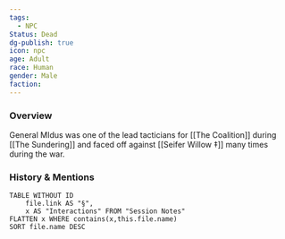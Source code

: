 ```yaml
---
tags:
  - NPC
Status: Dead
dg-publish: true
icon: npc
age: Adult
race: Human
gender: Male
faction: 
---
```


### Overview 
General MIdus was one of the lead tacticians for [[The Coalition]] during [[The Sundering]] and faced off against [[Seifer Willow ‡]] many times during the war.

### History & Mentions
```dataview
TABLE WITHOUT ID
	file.link AS "§", 
	x AS "Interactions" FROM "Session Notes"
FLATTEN x WHERE contains(x,this.file.name) 
SORT file.name DESC
```
